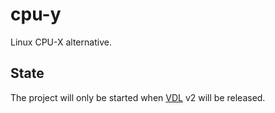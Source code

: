 # cpu-y

Linux CPU-X alternative.

## State

The project will only be started when [VDL](https://github.com/AdamOnAir/vdl) v2 will be released.
